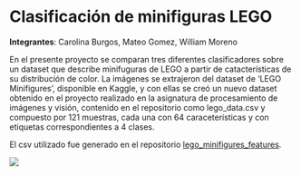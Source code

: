 # Clasificación de minifiguras LEGO

**Integrantes**: Carolina Burgos, Mateo Gomez, William Moreno

En el presente proyecto se comparan tres diferentes clasificadores sobre un dataset que describe minifuguras de LEGO a partir de catacterísticas de su distribución de color. La imágenes se extrajeron del dataset de ‘LEGO Minifigures’, disponible en Kaggle, y con ellas se creó un nuevo dataset obtenido en el proyecto realizado en la asignatura de procesamiento de imágenes y visión, contenido en el repositorio como lego_data.csv y compuesto por 121 muestras, cada una con 64 caraceterísticas y con etiquetas correspondientes a 4 clases.

El csv utilizado fue generado en el repositorio [lego_minifigures_features](https://github.com/cmba-alt/lego_minifigures_features).

![](/readme_img/hist_sp.jpg)
